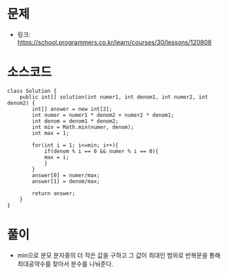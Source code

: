 # 문제
- 링크: 
<https://school.programmers.co.kr/learn/courses/30/lessons/120808>

# 소스코드
```
class Solution {
    public int[] solution(int numer1, int denom1, int numer2, int denom2) {
        int[] answer = new int[2];
        int numer = numer1 * denom2 + numer2 * denom1;
        int denom = denom1 * denom2;
        int min = Math.min(numer, denom);
        int max = 1;
        
        for(int i = 1; i<=min; i++){
            if(denom % i == 0 && numer % i == 0){
            max = i;
            }
        }
        answer[0] = numer/max;
        answer[1] = denom/max;
        
        return answer;
    }
}
```
# 풀이
- min으로 분모 분자중의 더 작은 값을 구하고 그 값이 최대인 범위로 반복문을 통해 최대공약수를 찾아서 분수를 나눠준다.
